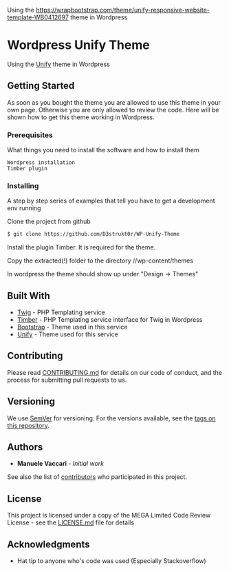 Using the https://wrapbootstrap.com/theme/unify-responsive-website-template-WB0412697 theme in Wordpress


# Wordpress Unify Theme

Using the [Unify](https://wrapbootstrap.com/theme/unify-responsive-website-template-WB0412697) theme in Wordpress

## Getting Started

As soon as you bought the theme you are allowed to use this theme in your own page. Otherwise you are only allowed to review the code. Here will be shown how to get this theme working in Wordpress.

### Prerequisites

What things you need to install the software and how to install them

```
Wordpress installation
Timber plugin
```

### Installing

A step by step series of examples that tell you have to get a development env running

Clone the project from github

```bash
$ git clone https://github.com/D3strukt0r/WP-Unify-Theme
```

Install the plugin Timber. It is required for the theme.

Copy the extracted(!) folder to the directory /<wordpress>/wp-content/themes

In wordpress the theme should show up under "Design -> Themes"

## Built With

* [Twig](https://twig.symfony.com) - PHP Templating service
* [Timber](https://www.google.com/recaptcha) - PHP Templating service interface for Twig in Wordpress
* [Bootstrap](https://getbootstrap.com) - Theme used in this service
* [Unify](https://wrapbootstrap.com/theme/unify-responsive-website-template-WB0412697) - Theme used for this service

## Contributing

Please read [CONTRIBUTING.md](CONTRIBUTING.md) for details on our code of conduct, and the process for submitting pull requests to us.

## Versioning

We use [SemVer](http://semver.org/) for versioning. For the versions available, see the [tags on this repository](https://github.com/D3strukt0r/WP-Unify-Theme/tags).

## Authors

* **Manuele Vaccari** - *Initial work*

See also the list of [contributors](https://github.com/D3strukt0r/WP-Unify-Theme/contributors) who participated in this project.

## License

This project is licensed under a copy of the MEGA Limited Code Review License - see the [LICENSE.md](LICENSE.md) file for details

## Acknowledgments

* Hat tip to anyone who's code was used (Especially Stackoverflow)
